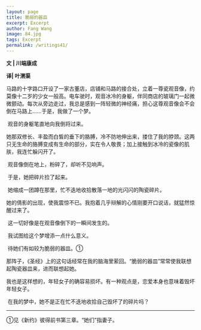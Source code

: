 ```yaml
---
layout: page
title: 脆弱的器皿
excerpt: Excerpt
author: Fang Wang
image: 84.jpg
tags: Excerpt
permalink: /writings41/
---
```


**文 | 川端康成**

**译| 叶渭渠**

​        马路的十字路口开设了一家古董店，店铺和马路的接合处，立着一尊瓷观音像，约莫像十二岁的少女一般高。电车驶时，观音冰冷的身躯，伴同商店的玻璃门一起微微颤动。每次从旁边走过，我总是感到一阵轻微的神经痛，担心这尊观音像会不会倒在马路上……于是，我做了一个梦。

​        观音的身躯笔直地向我倒将过来。

​        她那双修长、丰盈而白皙的垂下的胳膊，冷不防地伸出来，搂住了我的脖颈。这两只无生命的胳膊变成有生命的部分，实在令人敬畏；加上接触到冰冷的瓷像的肌肤，我连忙躲闪开了。

​        观音像倒在地上，粉碎了，却听不见响声。

​        于是，她把碎片捡了起来。

​        她缩成一团蹲在那里，忙不迭地收拾散落一地的光闪闪的陶瓷碎片。

​        她的倩影的出现，使我震惊不已。我抱着几乎辩解的心情刚要开口说话，就猛然惊醒过来了。

​        这一切好像是在观音像倒下的一瞬间发生的。

​        我试图给这个梦增添一点什么意义。

​        待她们有如较为脆弱的器皿。①

​        那阵子，《圣经》上的这句话经常在我的脑海里萦回。“脆弱的器皿”常常使我联想起陶瓷器皿来，进而联想起她。

​        我也是这样想的，年轻女子的确容易损坏。有一种观点是，恋爱本身也意味着毁坏年轻女子。

​        在我的梦中，她不是正在忙不迭地收拾自己毁坏了的碎片吗？

****

①见《新约》彼得前书第三章。“她们”指妻子。